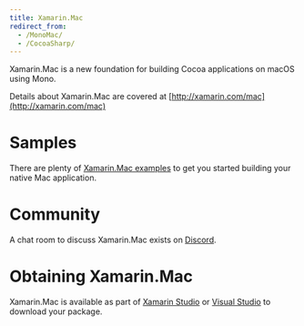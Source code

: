 ```yaml
---
title: Xamarin.Mac
redirect_from:
  - /MonoMac/
  - /CocoaSharp/
---
```


Xamarin.Mac is a new foundation for building Cocoa applications on macOS using Mono.

Details about Xamarin.Mac are covered at [http://xamarin.com/mac](http://xamarin.com/mac)

Samples
=======

There are plenty of [Xamarin.Mac examples](https://developer.xamarin.com/samples/mac/all/) to get you started building your native Mac application.

Community
=========

A chat room to discuss Xamarin.Mac exists on [Discord](https://www.mono-project.com/community/help/chat).

Obtaining Xamarin.Mac
=====================

Xamarin.Mac is available as part of [Xamarin Studio](https://www.xamarin.com/studio) or [Visual Studio](https://www.visualstudio.com/en-us/visual-studio-homepage-vs.aspx) to download your package.

